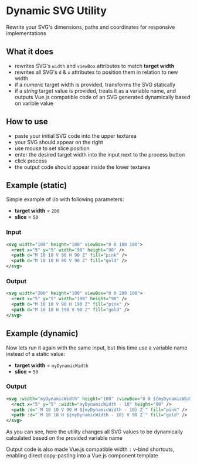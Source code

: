 # Dynamic SVG Utility

Rewrite your SVG's dimensions, paths and coordinates for responsive implementations

## What it does

- rewrites SVG's `width` and `viewBox` attributes to match **target width**
- rewrites all SVG's `d` & `x` attributes to position them in relation to new width
- if a *numeric* target width is provided, transforms the SVG statically
- if a *string* target value is provided, treats it as a variable name, and outputs Vue.js compatible code of an SVG generated dynamically based on varible value

## How to use

- paste your initial SVG code into the upper textarea
- your SVG should appear on the right
- use mouse to set slice position
- enter the desired target width into the input next to the process button
- click process
- the output code should appear inside the lower textarea

## Example (static)

Simple example of i/o with following parameters:
- **target width** = `200`
- **slice** = `50`

### Input
```xml
<svg width="100" height="100" viewBox="0 0 100 100">
  <rect x="5" y="5" width="90" height="90" />
  <path d="M 10 10 V 90 H 90 Z" fill="pink" />
  <path d="M 10 10 H 90 V 90 Z" fill="gold" />
</svg>
```

### Output
```xml
<svg width="200" height="100" viewBox="0 0 200 100">
  <rect x="5" y="5" width="190" height="90" />
  <path d="M 10 10 V 90 H 190 Z" fill="pink" />
  <path d="M 10 10 H 190 V 90 Z" fill="gold" />
</svg>
```

## Example (dynamic)

Now lets run it again with the same input, but this time use a variable name instead of a static value:
- **target width** = `myDynamicWidth`
- **slice** = `50`

### Output
```xml
<svg :width="myDynamicWidth" height="100" :viewBox="0 0 ${myDynamicWidth} 100">
  <rect x="5" y="5" :width="myDynamicWidth - 10" height="90" />
  <path :d="`M 10 10 V 90 H ${myDynamicWidth - 10} Z`" fill="pink" />
  <path :d="`M 10 10 H ${myDynamicWidth - 10} V 90 Z`" fill="gold" />
</svg>
```

As you can see, here the utility changes all SVG values to be dynamically calculated based on the provided variable name

Output code is also made Vue.js compatible width `:` v-bind shortcuts, enabling direct copy-pasting into a Vue.js component template
